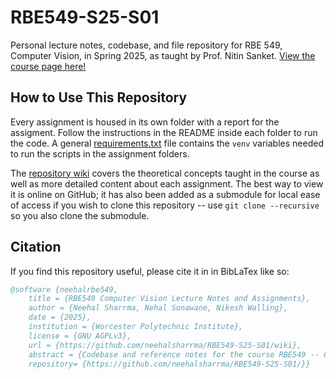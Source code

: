 # RBE549-S25-S01

Personal lecture notes, codebase, and file repository for RBE 549, Computer Vision, in Spring 2025, as taught by Prof. Nitin Sanket. [View the course page here!](https://pear.wpi.edu/teaching/rbe549/spring2025.html)

## How to Use This Repository

Every assignment is housed in its own folder with a report for the assigment. Follow the instructions in the README inside each folder to run the code. A general [requirements.txt](requirements.txt) file contains the `venv` variables needed to run the scripts in the assignment folders.

The [repository wiki](https://github.com/neehalsharrma/RBE549-S25-S01/wiki) covers the theoretical concepts taught in the course as well as more detailed content about each assignment. The best way to view it is online on GitHub; it has also been added as a submodule for local ease of access if you wish to clone this repository -- use `git clone --recursive` so you also clone the submodule.

## Citation

If you find this repository useful, please cite it in in BibLaTex like so:

```bibtex
@software {neehalrbe549,
    title = {RBE549 Computer Vision Lecture Notes and Assignments},
    author = {Neehal Sharrma, Nehal Sonawane, Nikesh Walling},
    date = {2025},
    institution = {Worcester Polytechnic Institute},
    license = {GNU AGPLv3},
    url = {https://github.com/neehalsharrma/RBE549-S25-S01/wiki},
    abstract = {Codebase and reference notes for the course RBE549 -- Computer Vision},
    repository= {https://github.com/neehalsharrma/RBE549-S25-S01/}}
```
